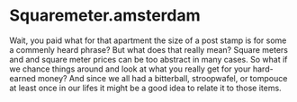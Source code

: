 # Squaremeter.amsterdam

Wait, you paid what for that apartment the size of a post stamp is for some a commenly heard phrase? But what does that really mean? Square meters and and square meter prices can be too abstract in many cases. So what if we chance things around and look at what you really get for your hard-earned money? And since we all had a bitterball, stroopwafel, or tompouce at least once in our lifes it might be a good idea to relate it to those items.
